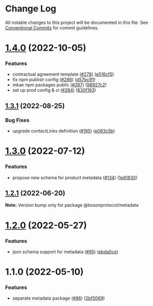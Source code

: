 # Change Log

All notable changes to this project will be documented in this file.
See [Conventional Commits](https://conventionalcommits.org) for commit guidelines.

# [1.4.0](https://github.com/bosonprotocol/core-components/compare/@bosonprotocol/metadata@1.3.1...@bosonprotocol/metadata@1.4.0) (2022-10-05)


### Features

* contractual agreement template ([#278](https://github.com/bosonprotocol/core-components/issues/278)) ([e516cf5](https://github.com/bosonprotocol/core-components/commit/e516cf56eda83aefe6fb115329b31ea68b383b7d))
* fix npm publish config ([#286](https://github.com/bosonprotocol/core-components/issues/286)) ([d57bc91](https://github.com/bosonprotocol/core-components/commit/d57bc91b348f5225d0890cc3256ac464bb8ad122))
* mkae npm packages public ([#287](https://github.com/bosonprotocol/core-components/issues/287)) ([98927c2](https://github.com/bosonprotocol/core-components/commit/98927c233740616b80da66a7de30e911e85ab09c))
* set up prod config & ci ([#284](https://github.com/bosonprotocol/core-components/issues/284)) ([830f193](https://github.com/bosonprotocol/core-components/commit/830f1939de1e4c232b5b575d391bff3d3ccfdbe7))





## [1.3.1](https://github.com/bosonprotocol/core-components/compare/@bosonprotocol/metadata@1.3.0...@bosonprotocol/metadata@1.3.1) (2022-08-25)

### Bug Fixes

* upgrade contactLinks definition ([#195](https://github.com/bosonprotocol/core-components/issues/195)) ([e093c5b](https://github.com/bosonprotocol/core-components/commit/e093c5bc5fe12c5f451e7cad7ea56cf1cb14e6d4))

# [1.3.0](https://github.com/bosonprotocol/core-components/compare/@bosonprotocol/metadata@1.2.1...@bosonprotocol/metadata@1.3.0) (2022-07-12)

### Features

* propose new schema for product metadata ([#134](https://github.com/bosonprotocol/core-components/issues/134)) ([1e81830](https://github.com/bosonprotocol/core-components/commit/1e818307a2c1dbd611c2bf50c4ff7080646899f7))

## [1.2.1](https://github.com/bosonprotocol/core-components/compare/@bosonprotocol/metadata@1.2.0...@bosonprotocol/metadata@1.2.1) (2022-06-20)

**Note:** Version bump only for package @bosonprotocol/metadata

# [1.2.0](https://github.com/bosonprotocol/core-components/compare/@bosonprotocol/metadata@1.1.0...@bosonprotocol/metadata@1.2.0) (2022-05-27)

### Features

* json schema support for metadata ([#95](https://github.com/bosonprotocol/core-components/issues/95)) ([ebda0ce](https://github.com/bosonprotocol/core-components/commit/ebda0cef189b3a0c3667dce0a7ac46fecaf22b79))

# 1.1.0 (2022-05-10)

### Features

* separate metadata package ([#86](https://github.com/bosonprotocol/core-components/issues/86)) ([2bf5069](https://github.com/bosonprotocol/core-components/commit/2bf5069256592e8ed5e80a3e557e1402ba437fc9))
